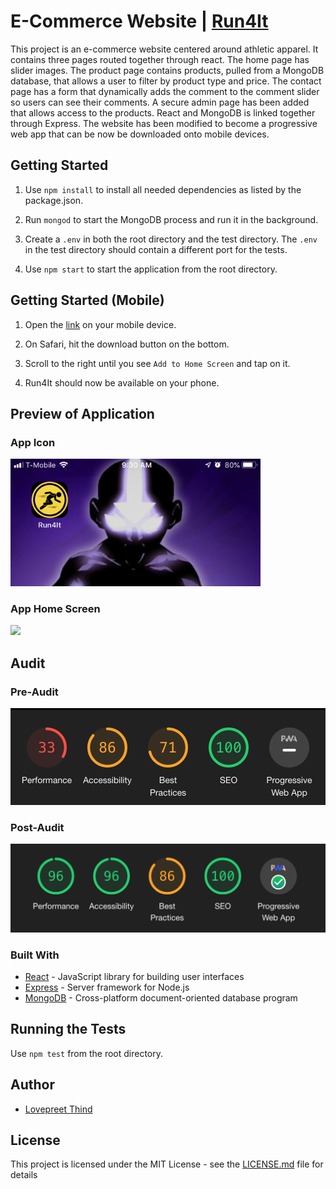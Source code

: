 # E-Commerce Website | [Run4It](https://run4it-pwa.herokuapp.com/)
This project is an e-commerce website centered around athletic apparel. It contains three pages routed together through react. The home page has slider images. The product page contains products, pulled from a MongoDB database, that allows a user to filter by product type and price. The contact page has a form that dynamically adds the comment to the comment slider so users can see their comments. A secure admin page has been added that allows access to the products. React and MongoDB is linked together through Express. The website has been modified to become a progressive web app that can be now be downloaded onto mobile devices.

## Getting Started

1. Use `npm install` to install all needed dependencies as listed by the package.json.

2. Run `mongod` to start the MongoDB process and run it in the background.

3. Create a `.env` in both the root directory and the test directory. The `.env` in the test directory should contain a different port for the tests.

4. Use `npm start` to start the application from the root directory.

## Getting Started (Mobile)
1. Open the [link](https://run4it-pwa.herokuapp.com/) on your mobile device.

2. On Safari, hit the download button on the bottom.

3. Scroll to the right until you see `Add to Home Screen` and tap on it.

4. Run4It should now be available on your phone.

## Preview of Application

### App Icon 
<img src="work/IOS/app_icon.png"  width="400"/>

### App Home Screen
<img src="work/IOS/home_screen.png"  width="400"/>

## Audit

### Pre-Audit
![](work/audit/pre_audit_11-25-19.png)

### Post-Audit
![](work/audit/post-audit_12-03-19.png)

### Built With

* [React](https://reactjs.org/docs/getting-started.html) - JavaScript library for building user interfaces
* [Express](https://expressjs.com/) - Server framework for Node.js
* [MongoDB](https://docs.mongodb.com/) - Cross-platform document-oriented database program

## Running the Tests
Use `npm test` from the root directory.


## Author
* [Lovepreet Thind](https://github.com/Thind-Lovepreet14)

## License

This project is licensed under the MIT License - see the [LICENSE.md](LICENSE.md) file for details




